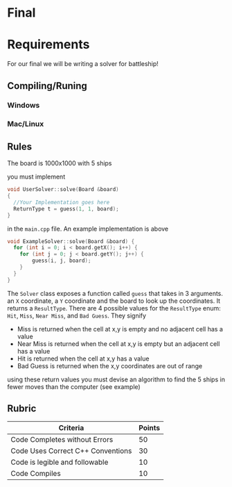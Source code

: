 # Final

# Requirements
For our final we will be writing a solver for battleship!

## Compiling/Runing
### Windows

### Mac/Linux


## Rules
The board is 1000x1000 with 5 ships

you must implement 

``` c++
void UserSolver::solve(Board &board)
{
  //Your Implementation goes here
  ReturnType t = guess(1, 1, board);
}
```

in the `main.cpp` file. An example implementation is above

``` c++
void ExampleSolver::solve(Board &board) {
  for (int i = 0; i < board.getX(); i++) {
    for (int j = 0; j < board.getY(); j++) {
        guess(i, j, board);
    }
  }
}
```

The `Solver` class exposes a function called `guess` that takes in 3 arguments. an `X` coordinate, a `Y` coordinate and the board to look up the coordinates. It returns a `ResultType`. There are 4 possible values for the `ResultType` enum: `Hit`, `Miss`, `Near Miss`, and `Bad Guess`. They signify
- Miss is returned when the cell at x,y is empty and no adjacent cell has a value
- Near Miss is returned when the cell at x,y is empty but an adjacent cell has a value
- Hit is returned when the cell at x,y has a value
- Bad Guess is returned when the x,y coordinates are out of range

using these return values you must devise an algorithm to find the 5 ships in fewer moves than the computer (see example)

## Rubric
| Criteria                          | Points |
|-----------------------------------|--------|
| Code Completes without Errors     | 50     |
| Code Uses Correct C++ Conventions | 30     |
| Code is legible and followable    | 10     |
| Code Compiles                     | 10     |

